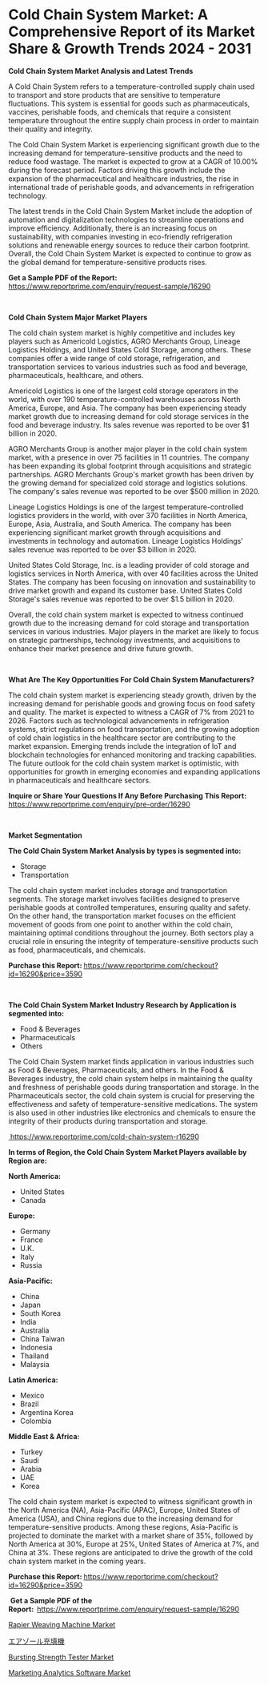 <p><h1>Cold Chain System Market: A Comprehensive Report of its Market Share & Growth Trends 2024 - 2031</h1></p><p><strong>Cold Chain System Market Analysis and Latest Trends</strong></p>
<p><p>A Cold Chain System refers to a temperature-controlled supply chain used to transport and store products that are sensitive to temperature fluctuations. This system is essential for goods such as pharmaceuticals, vaccines, perishable foods, and chemicals that require a consistent temperature throughout the entire supply chain process in order to maintain their quality and integrity.</p><p>The Cold Chain System Market is experiencing significant growth due to the increasing demand for temperature-sensitive products and the need to reduce food wastage. The market is expected to grow at a CAGR of 10.00% during the forecast period. Factors driving this growth include the expansion of the pharmaceutical and healthcare industries, the rise in international trade of perishable goods, and advancements in refrigeration technology.</p><p>The latest trends in the Cold Chain System Market include the adoption of automation and digitalization technologies to streamline operations and improve efficiency. Additionally, there is an increasing focus on sustainability, with companies investing in eco-friendly refrigeration solutions and renewable energy sources to reduce their carbon footprint. Overall, the Cold Chain System Market is expected to continue to grow as the global demand for temperature-sensitive products rises.</p></p>
<p><strong>Get a Sample PDF of the Report:&nbsp;</strong> <a href="https://www.reportprime.com/enquiry/request-sample/16290">https://www.reportprime.com/enquiry/request-sample/16290</a></p>
<p>&nbsp;</p>
<p><strong>Cold Chain System Major Market Players</strong></p>
<p><p>The cold chain system market is highly competitive and includes key players such as Americold Logistics, AGRO Merchants Group, Lineage Logistics Holdings, and United States Cold Storage, among others. These companies offer a wide range of cold storage, refrigeration, and transportation services to various industries such as food and beverage, pharmaceuticals, healthcare, and others.</p><p>Americold Logistics is one of the largest cold storage operators in the world, with over 190 temperature-controlled warehouses across North America, Europe, and Asia. The company has been experiencing steady market growth due to increasing demand for cold storage services in the food and beverage industry. Its sales revenue was reported to be over $1 billion in 2020.</p><p>AGRO Merchants Group is another major player in the cold chain system market, with a presence in over 75 facilities in 11 countries. The company has been expanding its global footprint through acquisitions and strategic partnerships. AGRO Merchants Group's market growth has been driven by the growing demand for specialized cold storage and logistics solutions. The company's sales revenue was reported to be over $500 million in 2020.</p><p>Lineage Logistics Holdings is one of the largest temperature-controlled logistics providers in the world, with over 370 facilities in North America, Europe, Asia, Australia, and South America. The company has been experiencing significant market growth through acquisitions and investments in technology and automation. Lineage Logistics Holdings' sales revenue was reported to be over $3 billion in 2020.</p><p>United States Cold Storage, Inc. is a leading provider of cold storage and logistics services in North America, with over 40 facilities across the United States. The company has been focusing on innovation and sustainability to drive market growth and expand its customer base. United States Cold Storage's sales revenue was reported to be over $1.5 billion in 2020.</p><p>Overall, the cold chain system market is expected to witness continued growth due to the increasing demand for cold storage and transportation services in various industries. Major players in the market are likely to focus on strategic partnerships, technology investments, and acquisitions to enhance their market presence and drive future growth.</p></p>
<p>&nbsp;</p>
<p><strong>What Are The Key Opportunities For Cold Chain System Manufacturers?</strong></p>
<p><p>The cold chain system market is experiencing steady growth, driven by the increasing demand for perishable goods and growing focus on food safety and quality. The market is expected to witness a CAGR of 7% from 2021 to 2026. Factors such as technological advancements in refrigeration systems, strict regulations on food transportation, and the growing adoption of cold chain logistics in the healthcare sector are contributing to the market expansion. Emerging trends include the integration of IoT and blockchain technologies for enhanced monitoring and tracking capabilities. The future outlook for the cold chain system market is optimistic, with opportunities for growth in emerging economies and expanding applications in pharmaceuticals and healthcare sectors.</p></p>
<p><strong>Inquire or Share Your Questions If Any Before Purchasing This Report:</strong> <a href="https://www.reportprime.com/enquiry/pre-order/16290">https://www.reportprime.com/enquiry/pre-order/16290</a></p>
<p>&nbsp;</p>
<p><strong>Market Segmentation</strong></p>
<p><strong>The Cold Chain System Market Analysis by types is segmented into:</strong></p>
<p><ul><li>Storage</li><li>Transportation</li></ul></p>
<p><p>The cold chain system market includes storage and transportation segments. The storage market involves facilities designed to preserve perishable goods at controlled temperatures, ensuring quality and safety. On the other hand, the transportation market focuses on the efficient movement of goods from one point to another within the cold chain, maintaining optimal conditions throughout the journey. Both sectors play a crucial role in ensuring the integrity of temperature-sensitive products such as food, pharmaceuticals, and chemicals.</p></p>
<p><strong>Purchase this Report:&nbsp;</strong><a href="https://www.reportprime.com/checkout?id=16290&price=3590">https://www.reportprime.com/checkout?id=16290&price=3590</a></p>
<p>&nbsp;</p>
<p><strong>The Cold Chain System Market Industry Research by Application is segmented into:</strong></p>
<p><ul><li>Food & Beverages</li><li>Pharmaceuticals</li><li>Others</li></ul></p>
<p><p>The Cold Chain System market finds application in various industries such as Food & Beverages, Pharmaceuticals, and others. In the Food & Beverages industry, the cold chain system helps in maintaining the quality and freshness of perishable goods during transportation and storage. In the Pharmaceuticals sector, the cold chain system is crucial for preserving the effectiveness and safety of temperature-sensitive medications. The system is also used in other industries like electronics and chemicals to ensure the integrity of their products during transportation and storage.</p></p>
<p><a href="https://www.reportprime.com/cold-chain-system-r16290">&nbsp;https://www.reportprime.com/cold-chain-system-r16290</a></p>
<p><strong>In terms of Region, the Cold Chain System Market Players available by Region are:</strong></p>
<p>
    <p> <strong> North America: </strong>
        <ul>
            <li>United States</li>
            <li>Canada</li>
        </ul>
        </p> 
    <p> <strong> Europe: </strong>
        <ul>
            <li>Germany</li>
            <li>France</li>
            <li>U.K.</li>
            <li>Italy</li>
            <li>Russia</li>
        </ul>
        </p> 
    <p> <strong> Asia-Pacific: </strong>
        <ul>
            <li>China</li>
            <li>Japan</li>
            <li>South Korea</li>
            <li>India</li>
            <li>Australia</li>
            <li>China Taiwan</li>
            <li>Indonesia</li>
            <li>Thailand</li>
            <li>Malaysia</li>
        </ul>
        </p> 
    <p> <strong> Latin America: </strong>
        <ul>
            <li>Mexico</li>
            <li>Brazil</li>
            <li>Argentina Korea</li>
            <li>Colombia</li>
        </ul>
        </p> 
    <p> <strong> Middle East & Africa: </strong>
        <ul>
            <li>Turkey</li>
            <li>Saudi</li>
            <li>Arabia</li>
            <li>UAE</li>
            <li>Korea</li>
        </ul>
    </p>
    </p>
<p><p>The cold chain system market is expected to witness significant growth in the North America (NA), Asia-Pacific (APAC), Europe, United States of America (USA), and China regions due to the increasing demand for temperature-sensitive products. Among these regions, Asia-Pacific is projected to dominate the market with a market share of 35%, followed by North America at 30%, Europe at 25%, United States of America at 7%, and China at 3%. These regions are anticipated to drive the growth of the cold chain system market in the coming years.</p></p>
<p><strong>Purchase this Report: </strong><a href="https://www.reportprime.com/checkout?id=16290&price=3590">https://www.reportprime.com/checkout?id=16290&price=3590</a></p>
<p>&nbsp;<strong>Get a Sample PDF of the Report:&nbsp;&nbsp;</strong><a href="https://www.reportprime.com/enquiry/request-sample/16290">https://www.reportprime.com/enquiry/request-sample/16290</a></p>
<p><strong></strong></p>
<p><p><a href="https://www.linkedin.com/pulse/rapier-weaving-machine-market-size-reveals-best-marketing-ec30c?trackingId=fnDtRr0kMqaSL8obXkBhUg%3D%3D">Rapier Weaving Machine Market</a></p><p><a href="https://medium.com/@carolynsparkly/%E3%82%A8%E3%82%A2%E3%83%AD%E3%82%BE%E3%83%AB%E5%85%85%E5%A1%AB%E6%A9%9F%E5%B8%82%E5%A0%B4-%E6%88%90%E5%8A%9F%E3%81%99%E3%82%8B%E3%83%93%E3%82%B8%E3%83%8D%E3%82%B9%E6%88%A6%E7%95%A5%E3%81%AE%E9%8D%B5-2031%E5%B9%B4%E3%81%BE%E3%81%A7%E3%81%AE%E4%BA%88%E6%B8%AC-8faedc2019e1">エアゾール充填機</a></p><p><a href="https://www.linkedin.com/pulse/bursting-strength-tester-market-analysis-its-cagr-segmentation-pbdkc?trackingId=ymxWTQuck5MPly76yKUwRw%3D%3D">Bursting Strength Tester Market</a></p><p><a href="https://github.com/FassouRP/Market-Research-Report-List-4/blob/main/marketing-analytics-software-market.md">Marketing Analytics Software Market</a></p></p>